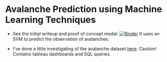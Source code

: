 # Avalanche Prediction using Machine Learning Techniques

- See the initial writeup and proof of concept model: [![Binder](https://mybinder.org/badge_logo.svg)](https://mybinder.org/v2/gh/joncheryl/avy/master?filepath=avy_svm.ipynb) It uses an SVM to predict the observation of avalanches.

- I've done a little investigating of the avalanche dataset [here](http://gussies.website/prelim_study.html). Caution! Contains tableau dashboards and SQL queries.